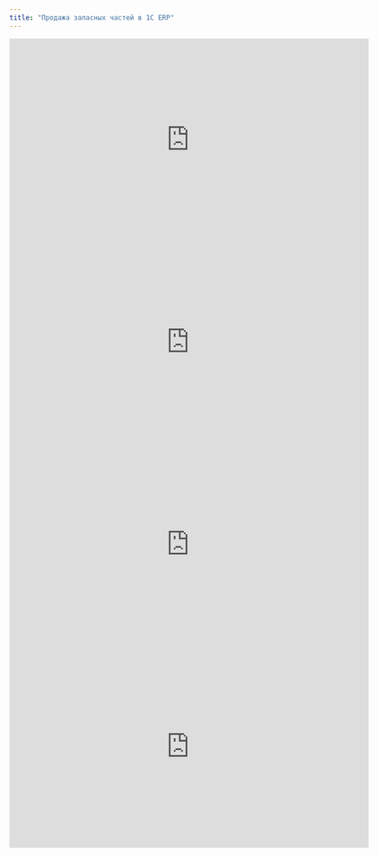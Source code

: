 ```yaml
---
title: "Продажа запасных частей в 1С ERP"
---
```


<iframe width="640" height="360" src="https://www.youtube.com/embed/YRZ24q2sjrY" title="270323 Запчасти Часть1" frameborder="0" allow="accelerometer; autoplay; clipboard-write; encrypted-media; gyroscope; picture-in-picture; web-share" allowfullscreen></iframe>

<iframe width="640" height="360" src="https://www.youtube.com/embed/UTlobOYk2iI" title="270323 Запчасти Часть2" frameborder="0" allow="accelerometer; autoplay; clipboard-write; encrypted-media; gyroscope; picture-in-picture; web-share" allowfullscreen></iframe>

<iframe width="640" height="360" src="https://www.youtube.com/embed/CabT91rbAsU" title="270323 Запчасти Часть3" frameborder="0" allow="accelerometer; autoplay; clipboard-write; encrypted-media; gyroscope; picture-in-picture; web-share" allowfullscreen></iframe>

<iframe width="640" height="360" src="https://www.youtube.com/embed/c7oU08By81E" title="270323 Запчасти Часть4" frameborder="0" allow="accelerometer; autoplay; clipboard-write; encrypted-media; gyroscope; picture-in-picture; web-share" allowfullscreen></iframe>



